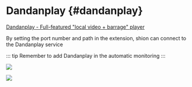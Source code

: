 # Dandanplay {#dandanplay}

[Dandanplay - Full-featured "local video + barrage" player](https://www.dandanplay.com/)

By setting the port number and path in the extension, shion can connect to the Dandanplay service

::: tip
Remember to add Dandanplay in the automatic monitoring
:::

![](https://cdn.jsdelivr.net/gh/shion-app/docs/src/public/assets/en/extension/dandanplay/setting.png)

![](https://cdn.jsdelivr.net/gh/shion-app/docs/src/public/assets/en/extension/dandanplay/dandanplay.png)